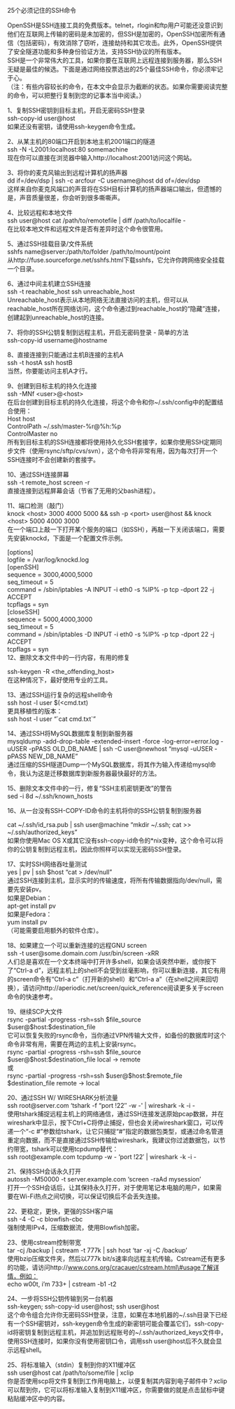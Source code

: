 25个必须记住的SSH命令

OpenSSH是SSH连接工具的免费版本。telnet，rlogin和ftp用户可能还没意识到他们在互联网上传输的密码是未加密的，但SSH是加密的，OpenSSH加密所有通信（包括密码），有效消除了窃听，连接劫持和其它攻击。此外，OpenSSH提供了安全隧道功能和多种身份验证方法，支持SSH协议的所有版本。  
SSH是一个非常伟大的工具，如果你要在互联网上远程连接到服务器，那么SSH无疑是最佳的候选。下面是通过网络投票选出的25个最佳SSH命令，你必须牢记于心。  
（注：有些内容较长的命令，在本文中会显示为截断的状态。如果你需要阅读完整的命令，可以把整行复制到您的记事本当中阅读。）

1、复制SSH密钥到目标主机，开启无密码SSH登录  
ssh-copy-id user\@host  
如果还没有密钥，请使用ssh-keygen命令生成。  
  
2、从某主机的80端口开启到本地主机2001端口的隧道  
ssh -N -L2001:localhost:80 somemachine  
现在你可以直接在浏览器中输入http://localhost:2001访问这个网站。  
  
3、将你的麦克风输出到远程计算机的扬声器  
dd if=/dev/dsp \| ssh -c arcfour -C username\@host dd of=/dev/dsp  
这样来自你麦克风端口的声音将在SSH目标计算机的扬声器端口输出，但遗憾的是，声音质量很差，你会听到很多嘶嘶声。  
  
4、比较远程和本地文件  
ssh user\@host cat /path/to/remotefile \| diff /path/to/localfile -  
在比较本地文件和远程文件是否有差异时这个命令很管用。  
  
5、通过SSH挂载目录/文件系统  
sshfs name\@server:/path/to/folder /path/to/mount/point  
从http://fuse.sourceforge.net/sshfs.html下载sshfs，它允许你跨网络安全挂载一个目录。  
  
6、通过中间主机建立SSH连接  
ssh -t reachable_host ssh unreachable_host  
Unreachable_host表示从本地网络无法直接访问的主机，但可以从reachable_host所在网络访问，这个命令通过到reachable_host的“隐藏”连接，创建起到unreachable_host的连接。  
  
7、将你的SSH公钥复制到远程主机，开启无密码登录 - 简单的方法  
ssh-copy-id username\@hostname  
  
8、直接连接到只能通过主机B连接的主机A  
ssh -t hostA ssh hostB  
当然，你要能访问主机A才行。  
  
9、创建到目标主机的持久化连接  
ssh -MNf \<user\>\@\<host\>  
在后台创建到目标主机的持久化连接，将这个命令和你\~/.ssh/config中的配置结合使用：  
Host host  
ControlPath \~/.ssh/master-%r\@%h:%p  
ControlMaster no  
所有到目标主机的SSH连接都将使用持久化SSH套接字，如果你使用SSH定期同步文件（使用rsync/sftp/cvs/svn），这个命令将非常有用，因为每次打开一个SSH连接时不会创建新的套接字。  
  
10、通过SSH连接屏幕  
ssh -t remote_host screen -r  
直接连接到远程屏幕会话（节省了无用的父bash进程）。  
  
11、端口检测（敲门）  
knock \<host\> 3000 4000 5000 && ssh -p \<port\> user\@host && knock \<host\>
5000 4000 3000  
在一个端口上敲一下打开某个服务的端口（如SSH），再敲一下关闭该端口，需要先安装knockd，下面是一个配置文件示例。  
  
[options]  
logfile = /var/log/knockd.log  
[openSSH]  
sequence = 3000,4000,5000  
seq_timeout = 5  
command = /sbin/iptables -A INPUT -i eth0 -s %IP% -p tcp -dport 22 -j ACCEPT  
tcpflags = syn  
[closeSSH]  
sequence = 5000,4000,3000  
seq_timeout = 5  
command = /sbin/iptables -D INPUT -i eth0 -s %IP% -p tcp -dport 22 -j ACCEPT  
tcpflags = syn  
12、删除文本文件中的一行内容，有用的修复  
  
ssh-keygen -R \<the_offending_host\>  
在这种情况下，最好使用专业的工具。  
  
13、通过SSH运行复杂的远程shell命令  
ssh host -l user \$(\<cmd.txt)  
更具移植性的版本：  
ssh host -l user “\`cat cmd.txt\`”  
  
14、通过SSH将MySQL数据库复制到新服务器  
mysqldump -add-drop-table -extended-insert -force -log-error=error.log -uUSER
-pPASS OLD_DB_NAME \| ssh -C user\@newhost “mysql -uUSER -pPASS NEW_DB_NAME”  
通过压缩的SSH隧道Dump一个MySQL数据库，将其作为输入传递给mysql命令，我认为这是迁移数据库到新服务器最快最好的方法。  
  
15、删除文本文件中的一行，修复“SSH主机密钥更改”的警告  
sed -i 8d \~/.ssh/known_hosts  
  
16、从一台没有SSH-COPY-ID命令的主机将你的SSH公钥复制到服务器  
  
cat \~/.ssh/id_rsa.pub \| ssh user\@machine “mkdir \~/.ssh; cat \>\>
\~/.ssh/authorized_keys”  
如果你使用Mac OS
X或其它没有ssh-copy-id命令的\*nix变种，这个命令可以将你的公钥复制到远程主机，因此你照样可以实现无密码SSH登录。  
  
17、实时SSH网络吞吐量测试  
yes \| pv \| ssh \$host “cat \> /dev/null”  
通过SSH连接到主机，显示实时的传输速度，将所有传输数据指向/dev/null，需要先安装pv。  
如果是Debian：  
apt-get install pv  
如果是Fedora：  
yum install pv  
（可能需要启用额外的软件仓库）。  
  
18、如果建立一个可以重新连接的远程GNU screen  
ssh -t user\@some.domain.com /usr/bin/screen -xRR  
人们总是喜欢在一个文本终端中打开许多shell，如果会话突然中断，或你按下了“Ctrl-a
d”，远程主机上的shell不会受到丝毫影响，你可以重新连接，其它有用的screen命令有“Ctrl-a
c”（打开新的shell）和“Ctrl-a
a”（在shell之间来回切换），请访问http://aperiodic.net/screen/quick_reference阅读更多关于screen命令的快速参考。  
  
19、继续SCP大文件  
rsync -partial -progress -rsh=ssh \$file_source
\$user\@\$host:\$destination_file  
它可以恢复失败的rsync命令，当你通过VPN传输大文件，如备份的数据库时这个命令非常有用，需要在两边的主机上安装rsync。  
rsync -partial -progress -rsh=ssh \$file_source
\$user\@\$host:\$destination_file local -\> remote  
或  
rsync -partial -progress -rsh=ssh \$user\@\$host:\$remote_file
\$destination_file remote -\> local  
  
20、通过SSH W/ WIRESHARK分析流量  
ssh root\@server.com ‘tshark -f “port !22″ -w -' \| wireshark -k -i -  
使用tshark捕捉远程主机上的网络通信，通过SSH连接发送原始pcap数据，并在wireshark中显示，按下Ctrl+C将停止捕捉，但也会关闭wireshark窗口，可以传递一个“-c
\#”参数给tshark，让它只捕捉“\#”指定的数据包类型，或通过命名管道重定向数据，而不是直接通过SSH传输给wireshark，我建议你过滤数据包，以节约带宽，tshark可以使用tcpdump替代：  
ssh root\@example.com tcpdump -w - ‘port !22′ \| wireshark -k -i -  
  
21、保持SSH会话永久打开  
autossh -M50000 -t server.example.com ‘screen -raAd mysession’  
打开一个SSH会话后，让其保持永久打开，对于使用笔记本电脑的用户，如果需要在Wi-Fi热点之间切换，可以保证切换后不会丢失连接。  
  
22、更稳定，更快，更强的SSH客户端  
ssh -4 -C -c blowfish-cbc  
强制使用IPv4，压缩数据流，使用Blowfish加密。  
  
23、使用cstream控制带宽  
tar -cj /backup \| cstream -t 777k \| ssh host ‘tar -xj -C /backup’  
使用bzip压缩文件夹，然后以777k
bit/s速率向远程主机传输。Cstream还有更多的功能，请访问http://www.cons.org/cracauer/cstream.html\#usage了解详情，例如：  
echo w00t, i’m 733+ \| cstream -b1 -t2  
  
24、一步将SSH公钥传输到另一台机器  
ssh-keygen; ssh-copy-id user\@host; ssh user\@host  
这个命令组合允许你无密码SSH登录，注意，如果在本地机器的\~/.ssh目录下已经有一个SSH密钥对，ssh-keygen命令生成的新密钥可能会覆盖它们，ssh-copy-id将密钥复制到远程主机，并追加到远程账号的\~/.ssh/authorized_keys文件中，使用SSH连接时，如果你没有使用密钥口令，调用ssh
user\@host后不久就会显示远程shell。  
  
25、将标准输入（stdin）复制到你的X11缓冲区  
ssh user\@host cat /path/to/some/file \| xclip  
你是否使用scp将文件复制到工作用电脑上，以便复制其内容到电子邮件中？xclip可以帮到你，它可以将标准输入复制到X11缓冲区，你需要做的就是点击鼠标中键粘贴缓冲区中的内容。
